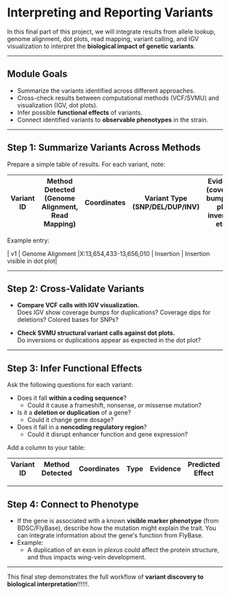 # Interpreting and Reporting Variants

In this final part of this project, we will integrate results from allele lookup, genome alignment, dot plots, read mapping, variant calling, and IGV visualization to interpret the **biological impact of genetic variants**.

---

## Module Goals

- Summarize the variants identified across different approaches.  
- Cross-check results between computational methods (VCF/SVMU) and visualization (IGV, dot plots).  
- Infer possible **functional effects** of variants.  
- Connect identified variants to **observable phenotypes** in the strain.  

---

## Step 1: Summarize Variants Across Methods

Prepare a simple table of results. For each variant, note:

| Variant ID | Method Detected (Genome Alignment, Read Mapping) | Coordinates | Variant Type (SNP/DEL/DUP/INV) | Evidence (coverage bump, dot plot inversion etc.) |
|------------|--------------------------------------------|-------------|--------------------------------|----------------------------------------------------|

Example entry:

| v1 | Genome Alignment |X:13,654,433-13,656,010 | Insertion | Insertion visible in dot plot|

---

## Step 2: Cross-Validate Variants

- **Compare VCF calls with IGV visualization.**  
  Does IGV show coverage bumps for duplications? Coverage dips for deletions? Colored bases for SNPs?  

- **Check SVMU structural variant calls against dot plots.**  
  Do inversions or duplications appear as expected in the dot plot?  

---

## Step 3: Infer Functional Effects

Ask the following questions for each variant:

- Does it fall **within a coding sequence**?  
  - Could it cause a frameshift, nonsense, or missense mutation?  
- Is it a **deletion or duplication** of a gene?  
  - Could it change gene dosage?  
- Does it fall in a **noncoding regulatory region**?  
  - Could it disrupt enhancer function and gene expression?  

Add a column to your table:

| Variant ID | Method Detected | Coordinates | Type | Evidence | **Predicted Effect** |
|------------|-----------------|-------------|------|----------|----------------------|

---

## Step 4: Connect to Phenotype

- If the gene is associated with a known **visible marker phenotype** (from BDSC/FlyBase), describe how the mutation might explain the trait. You can integrate information about the gene's function from FlyBase.
- Example:  
  - A duplication of an exon in *plexus* could affect the protein structure, and thus impacts wing-vein development.

---


This final step demonstrates the full workflow of **variant discovery to biological interpretation**!!!!!!.
